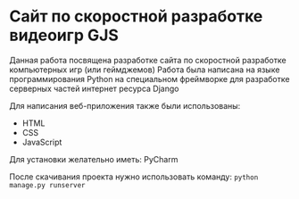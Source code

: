 # Сайт по скоростной разработке видеоигр GJS
Данная работа посвящена разработке сайта по скоростной разработке компьютерных игр (или геймджемов)
Работа была написана на языке программирования Python на специальном фреймворке для разработке серверных частей интернет ресурса Django

Для написания веб-приложения также были использованы:
* HTML
* CSS
* JavaScript

Для установки желательно иметь: PyCharm

После скачивания проекта нужно использовать команду: `python manage.py runserver`
